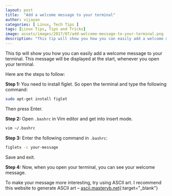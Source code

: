 ```yaml
---
layout: post
title:  "Add a welcome message to your terminal"
author: vijayan
categories: [ Linux, Tech Tips ]
tags: [Linux Tips, Tips and Tricks]
image: assets/images/2017/07/add-welcome-message-to-your-terminal.png
description: "This tip will show you how you can easily add a welcome message to your terminal. This message will be displayed at the start, whenever you open your terminal."
---
```

This tip will show you how you can easily add a welcome message to your terminal. This message will be displayed at the start, whenever you open your terminal.

Here are the steps to follow:

**Step 1:**
You need to install figlet. So open the terminal and type the following command:

```bash
sudo apt-get install figlet
```

Then press Enter.

**Step 2:**
Open `.bashrc` in Vim editor and get into insert mode.

```bash
vim ~/.bashrc
```

**Step 3:**
Enter the following command in `.bashrc`:

```bash
figletx -c your-message
```

Save and exit.

**Step 4:**
Now, when you open your terminal, you can see your welcome message.

To make your message more interesting, try using ASCII art. I recommend this website to generate ASCII art – [ascii.mastervb.net](http://ascii.mastervb.net){:target="_blank"}
